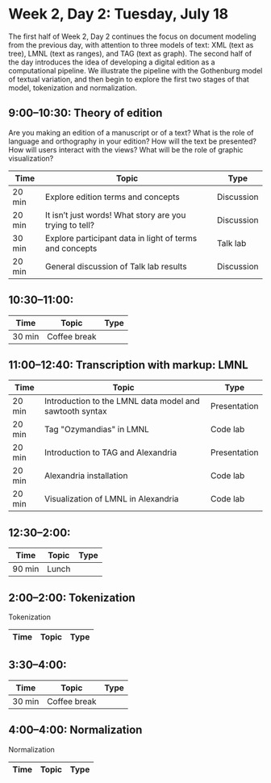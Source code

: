 # Week 2, Day 2: Tuesday, July 18

The first half of Week 2, Day 2 continues the focus on document modeling from the previous day, with attention to three models of text: XML (text as tree), LMNL (text as ranges), and TAG (text as graph). The second half of the day introduces the idea of developing a digital edition as a computational pipeline. We illustrate the pipeline with the Gothenburg model of textual variation, and then begin to explore the first two stages of that model, tokenization and normalization.

## 9:00–10:30: Theory of edition

Are you making an edition of a manuscript or of a text? What is the role of language and orthography in your edition? How will the text be presented? How will users interact with the views? What will be the role of graphic visualization?

Time | Topic | Type
---- | ---- | ---- 
20 min | Explore edition terms and concepts | Discussion
20 min | It isn’t just words! What story are you trying to tell? | Discussion
30 min | Explore participant data in light of terms and concepts | Talk lab
20 min | General discussion of Talk lab results | Discussion
## 10:30–11:00: 

Time | Topic | Type
---- | ---- | ---- 
30 min | Coffee break | 
## 11:00–12:40: Transcription with markup: LMNL

Time | Topic | Type
---- | ---- | ---- 
20 min | Introduction to the LMNL data model and sawtooth syntax | Presentation
20 min | Tag "Ozymandias" in LMNL | Code lab
20 min | Introduction to TAG and Alexandria | Presentation
20 min | Alexandria installation | Code lab
20 min | Visualization of LMNL in Alexandria | Code lab
## 12:30–2:00: 

Time | Topic | Type
---- | ---- | ---- 
90 min | Lunch | 
## 2:00–2:00: Tokenization

Tokenization

Time | Topic | Type
---- | ---- | ---- 
## 3:30–4:00: 

Time | Topic | Type
---- | ---- | ---- 
30 min | Coffee break | 
## 4:00–4:00: Normalization

Normalization

Time | Topic | Type
---- | ---- | ---- 
